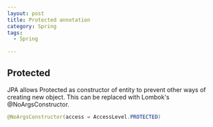 ```yaml
---
layout: post
title: Protected annotation
category: Spring
tags:
  - Spring
  
---
```

## Protected

JPA allows Protected as constructor of entity to prevent other ways of creating new object. 
This can be replaced with Lombok's @NoArgsConstructor.

 ```java
@NoArgsConstructor(access = AccessLevel.PROTECTED)
 ```




